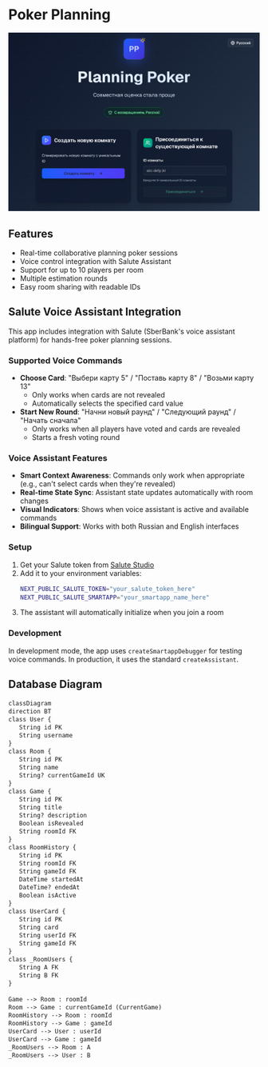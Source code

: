 # Poker Planning

![hero](meta/hero.png)

## Features

- Real-time collaborative planning poker sessions
- Voice control integration with Salute Assistant
- Support for up to 10 players per room
- Multiple estimation rounds
- Easy room sharing with readable IDs

## Salute Voice Assistant Integration

This app includes integration with Salute (SberBank's voice assistant platform) for hands-free poker planning sessions.

### Supported Voice Commands

- **Choose Card**: "Выбери карту 5" / "Поставь карту 8" / "Возьми карту 13"
  - Only works when cards are not revealed
  - Automatically selects the specified card value
- **Start New Round**: "Начни новый раунд" / "Следующий раунд" / "Начать сначала"
  - Only works when all players have voted and cards are revealed
  - Starts a fresh voting round

### Voice Assistant Features

- **Smart Context Awareness**: Commands only work when appropriate (e.g., can't select cards when they're revealed)
- **Real-time State Sync**: Assistant state updates automatically with room changes
- **Visual Indicators**: Shows when voice assistant is active and available commands
- **Bilingual Support**: Works with both Russian and English interfaces

### Setup

1. Get your Salute token from [Salute Studio](https://developers.sber.ru/portal/products/smartapp-code)
2. Add it to your environment variables:
   ```bash
   NEXT_PUBLIC_SALUTE_TOKEN="your_salute_token_here"
   NEXT_PUBLIC_SALUTE_SMARTAPP="your_smartapp_name_here"
   ```
3. The assistant will automatically initialize when you join a room

### Development

In development mode, the app uses `createSmartappDebugger` for testing voice commands. In production, it uses the standard `createAssistant`.

## Database Diagram

```mermaid
classDiagram
direction BT
class User {
   String id PK
   String username
}
class Room {
   String id PK
   String name
   String? currentGameId UK
}
class Game {
   String id PK
   String title
   String? description
   Boolean isRevealed
   String roomId FK
}
class RoomHistory {
   String id PK
   String roomId FK
   String gameId FK
   DateTime startedAt
   DateTime? endedAt
   Boolean isActive
}
class UserCard {
   String id PK
   String card
   String userId FK
   String gameId FK
}
class _RoomUsers {
   String A FK
   String B FK
}

Game --> Room : roomId
Room --> Game : currentGameId (CurrentGame)
RoomHistory --> Room : roomId
RoomHistory --> Game : gameId
UserCard --> User : userId
UserCard --> Game : gameId
_RoomUsers --> Room : A
_RoomUsers --> User : B
```
